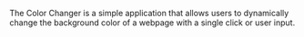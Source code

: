 The Color Changer is a simple application that allows users to dynamically change the background color of a webpage with a single click or user input.
